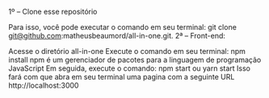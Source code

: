 1º – Clone esse repositório

Para isso, você pode executar o comando em seu terminal: git clone git@github.com:matheusbeaumord/all-in-one.git.
2ª – Front-end:

Acesse o diretório all-in-one
Execute o comando em seu terminal: npm install
npm é um gerenciador de pacotes para a linguagem de programação JavaScript
Em seguida, execute o comando: npm start ou yarn start
Isso fará com que abra em seu terminal uma pagina com a seguinte URL http://localhost:3000
